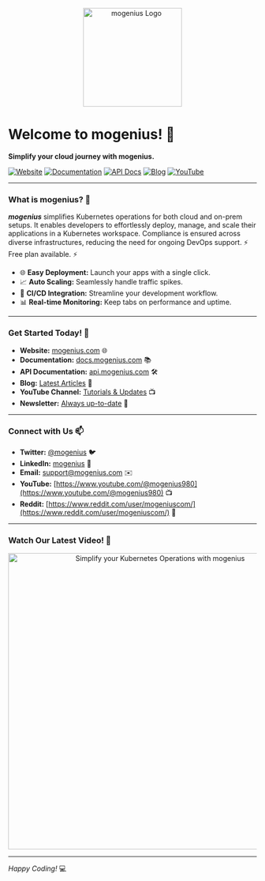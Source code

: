 <p align="center">
  <img src="https://imagedelivery.net/T7YEW5IAgZJ0dY4-LDTpyQ/3ae4fcf0-289c-48d2-3323-d2c5bc932300/detail" alt="mogenius Logo" width="200"/>
</p>

# Welcome to **mogenius**! 🚀

**Simplify your cloud journey with mogenius.**

[![Website](https://img.shields.io/badge/Website-Visit-blue?style=flat-square&logo=google-chrome)](https://mogenius.com)
[![Documentation](https://img.shields.io/badge/Docs-Explore-green?style=flat-square&logo=readthedocs)](https://docs.mogenius.com)
[![API Docs](https://img.shields.io/badge/API%20Docs-Read-blueviolet?style=flat-square&logo=swagger)]([https://api.mogenius.com](https://api-docs.mogenius.com))
[![Blog](https://img.shields.io/badge/Blog-Discover-orange?style=flat-square&logo=ghost)](https://mogenius.com/blog)
[![YouTube](https://img.shields.io/badge/YouTube-Subscribe-red?style=flat-square&logo=youtube)](https://www.youtube.com/@mogenius980)

---

### What is mogenius? 🤔

***mogenius*** simplifies Kubernetes operations for both cloud and on-prem setups. It enables developers to effortlessly deploy, manage, and scale their applications in a Kubernetes workspace. Compliance is ensured across diverse infrastructures, reducing the need for ongoing DevOps support. ⚡️ Free plan available. ⚡️

- 🌐 **Easy Deployment:** Launch your apps with a single click.
- 📈 **Auto Scaling:** Seamlessly handle traffic spikes.
- 🔄 **CI/CD Integration:** Streamline your development workflow.
- 📊 **Real-time Monitoring:** Keep tabs on performance and uptime.

---

### Get Started Today! 🎉

- **Website:** [mogenius.com](https://mogenius.com) 🌐
- **Documentation:** [docs.mogenius.com](https://docs.mogenius.com) 📚
- **API Documentation:** [api.mogenius.com](https://api-docs.mogenius.com) 🛠️
- **Blog:** [Latest Articles](https://mogenius.com/blog) 📝
- **YouTube Channel:** [Tutorials & Updates](https://www.youtube.com/@mogenius980) 📺
- **Newsletter:** [Always up-to-date](https://mogenius.com/newsletter) 📧

---

### Connect with Us 📫

- **Twitter:** [@mogenius](https://twitter.com/mogenius) 🐦
- **LinkedIn:** [mogenius](https://www.linkedin.com/company/mogenius) 💼
- **Email:** [support@mogenius.com](mailto:support@mogenius.com) ✉️
- **YouTube:** [https://www.youtube.com/@mogenius980](https://www.youtube.com/@mogenius980) 📺
- **Reddit:** [https://www.reddit.com/user/mogeniuscom/](https://www.reddit.com/user/mogeniuscom/) 💬

---

### Watch Our Latest Video! 🎥

<p align="center">
  <a href="https://www.youtube.com/watch?v=Otpc8gum2RQ">
    <img src="https://img.youtube.com/vi/Otpc8gum2RQ/maxresdefault.jpg" alt="Simplify your Kubernetes Operations with mogenius" width="600"/>
  </a>
</p>

---

*Happy Coding!* 💻

